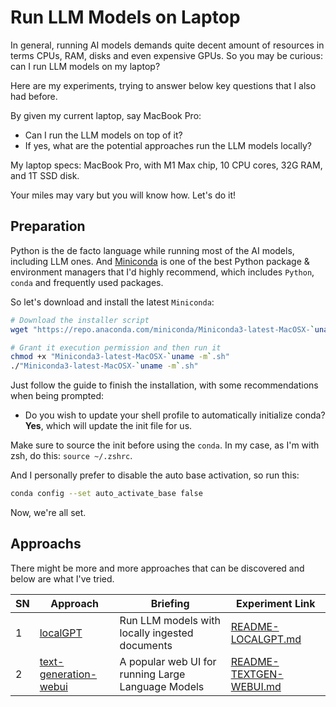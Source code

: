 # Run LLM Models on Laptop

In general, running AI models demands quite decent amount of resources in terms CPUs, RAM, disks and even expensive GPUs.
So you may be curious: can I run LLM models on my laptop?

Here are my experiments, trying to answer below key questions that I also had before.

By given my current laptop, say MacBook Pro:
- Can I run the LLM models on top of it?
- If yes, what are the potential approaches run the LLM models locally?

My laptop specs: MacBook Pro, with M1 Max chip, 10 CPU cores, 32G RAM, and 1T SSD disk.

Your miles may vary but you will know how. Let's do it!

## Preparation

Python is the de facto language while running most of the AI models, including LLM ones.
And [Miniconda](https://docs.anaconda.com/free/miniconda/index.html) is one of the best Python package & environment managers that I'd highly recommend, which includes `Python`, `conda` and frequently used packages.

So let's download and install the latest `Miniconda`:

```sh
# Download the installer script
wget "https://repo.anaconda.com/miniconda/Miniconda3-latest-MacOSX-`uname -m`.sh"

# Grant it execution permission and then run it
chmod +x "Miniconda3-latest-MacOSX-`uname -m`.sh"
./"Miniconda3-latest-MacOSX-`uname -m`.sh"
```

Just follow the guide to finish the installation, with some recommendations when being prompted:
- Do you wish to update your shell profile to automatically initialize conda? **Yes**, which will update the init file for us.

Make sure to source the init before using the `conda`.
In my case, as I'm with zsh, do this: `source ~/.zshrc`.

And I personally prefer to disable the auto base activation, so run this:
```sh
conda config --set auto_activate_base false
```

Now, we're all set.

## Approachs

There might be more and more approaches that can be discovered and below are what I've tried.

   
| SN | Approach | Briefing    | Experiment Link |
|----|----------|-------------|-----------------|
| 1  | [localGPT](https://github.com/PromtEngineer/localGPT) | Run LLM models with locally ingested documents  | [README-LOCALGPT.md](README-LOCALGPT.md) |
| 2  | [text-generation-webui](https://github.com/oobabooga/text-generation-webui) | A popular web UI for running Large Language Models | [README-TEXTGEN-WEBUI.md](README-TEXTGEN-WEBUI.md) |
